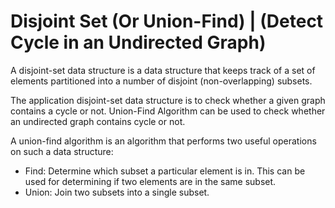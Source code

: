 # Disjoint Set (Or Union-Find) | (Detect Cycle in an Undirected Graph)

A disjoint-set data structure is a data structure that keeps track of a set of elements partitioned into a number of disjoint (non-overlapping) subsets.

The application disjoint-set data structure is to check whether a given graph contains a cycle or not.
Union-Find Algorithm can be used to check whether an undirected graph contains cycle or not.

A union-find algorithm is an algorithm that performs two useful operations on such a data structure:
- Find: Determine which subset a particular element is in. This can be used for determining if two elements are in the same subset.
- Union: Join two subsets into a single subset.

